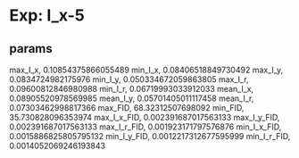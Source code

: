 # Exp: I_x-5
## params
max_I_x, 0.10854375866055489
min_I_x, 0.08406518849730492
max_I_y, 0.0834724982175976
min_I_y, 0.050334672059863805
max_I_r, 0.09600812846980988
min_I_r, 0.06719993033912033
mean_I_x, 0.08905520978569985
mean_I_y, 0.05701405011117458
mean_I_r, 0.07303462998817366
max_FID, 68.32312507698092
min_FID, 35.730828096353974
max_I_x_FID, 0.002391687017563133
max_I_y_FID, 0.002391687017563133
max_I_r_FID, 0.001923171797576876
min_I_x_FID, 0.0015886825805795132
min_I_y_FID, 0.0012217312677595999
min_I_r_FID, 0.0014052069246193843
